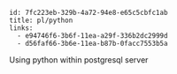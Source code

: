 ```
id: 7fc223eb-329b-4a72-94e8-e65c5cbfc1ab
title: pl/python
links:
  - e94746f6-3b6f-11ea-a29f-336b2dc2999d
  - d56faf66-3b6e-11ea-b87b-0facc7553b5a
```

Using python within postgresql server

